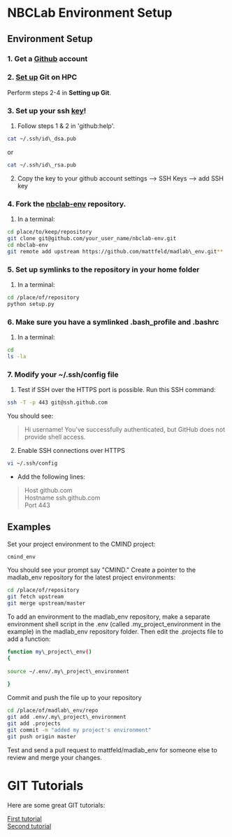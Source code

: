 NBCLab Environment Setup
======

Environment Setup
-----------------

### 1. Get a [Github](https://github.com/) account

### 2. [Set up](https://help.github.com/articles/set-up-git/) Git on HPC
Perform steps 2-4 in **Setting up Git**.

### 3. Set up your ssh [key](https://help.github.com/articles/generating-ssh-keys/)!
1. Follow steps 1 & 2 in 'github:help'.

```bash
cat ~/.ssh/id\_dsa.pub
```

or

```bash
cat ~/.ssh/id\_rsa.pub
```

2. Copy the key to your github account settings --> SSH Keys --> add SSH key

### 4. Fork the [nbclab-env](https://github.com/mattfeld/madlab_env) repository.
1. In a terminal:

```bash
cd place/to/keep/repository
git clone git@github.com/your_user_name/nbclab-env.git
cd nbclab-env
git remote add upstream https://github.com/mattfeld/madlab\_env.git**
```

### 5. Set up symlinks to the repository in your home folder
1. In a terminal:
```bash
cd /place/of/repository
python setup.py
```

### 6. Make sure you have a symlinked .bash_profile and .bashrc
1. In a terminal:
```bash
cd
ls -la
```

### 7. Modify your ~/.ssh/config file
1. Test if SSH over the HTTPS port is possible. Run this SSH command:

```bash
ssh -T -p 443 git@ssh.github.com
```

You should see:

> Hi username! You've successfully authenticated, but GitHub does not provide shell access.

2. Enable SSH connections over HTTPS

```bash
vi ~/.ssh/config
```

  - Add the following lines:  
> Host github.com  
> Hostname ssh.github.com  
> Port 443  

## Examples

Set your project environment to the CMIND project:

```bash
cmind_env
```

You should see your prompt say "CMIND." Create a pointer to the madlab_env repository for the latest project environments:

```bash
cd /place/of/repository
git fetch upstream
git merge upstream/master
```

To add an environment to the madlab_env repository, make a separate environment shell script in the .env (called .my_project_environment in the example) in the madlab_env repository folder. Then edit the .projects file to add a function:

```bash
function my\_project\_env()
{
  
source ~/.env/.my\_project\_environment
  
}
```

Commit and push the file up to your repository

```bash
cd /place/of/madlab\_env/repo
git add .env/.my\_project\_environment
git add .projects
git commit -m "added my project's environment"
git push origin master
```
Test and send a pull request to mattfeld/madlab_env for someone else to review and merge your changes.

# GIT Tutorials
Here are some great GIT tutorials:

[First tutorial](http://nyuccl.org/pages/gittutorial/)  
[Second tutorial](http://nbviewer.ipython.org/github/fperez/reprosw/blob/master/Version%20Control.ipynb)  
